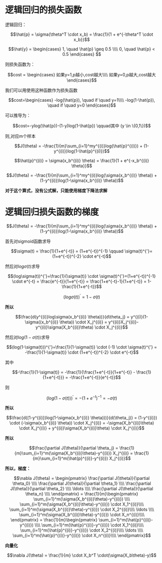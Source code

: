# 逻辑回归的损失函数

逻辑回归：

$$\hat{p} = \sigma(\theta^T \cdot x_b) = \frac{1}{1 + e^{-\theta^T \cdot x_b}}$$

$$\hat{y} = \begin{cases}
1, \quad \hat{p} \geq 0.5 \\\\
0, \quad \hat{p} < 0.5
\end{cases}
$$

则损失函数为：

$$cost = \begin{cases}
如果y=1,p越小,cost越大\\\\
如果y=0,p越大,cost越大
\end{cases}$$

我们可以用使用这种函数作为损失函数

$$cost=\begin{cases}
-log(\hat{p}), \quad if \quad y=1\\\\
-log(1-\hat{p}), \quad if \quad y=0
\end{cases}$$

可以推导为：

$$cost=-ylog(\hat{p})-(1-y)log(1-\hat{p}) \qquad其中 (y \in \{0,1\})$$

则,对应m个样本

$$J(\theta) = -\frac{1}{m}\sum_{i=1}^my^{(i)}log(\hat{p}^{(i)}) + (1-y^{(i)})log(1-\hat{p}^{(i)})$$

$$\hat{p}^{(i)} = \sigma(x_b^{(i)} \theta) = \frac{1}{1 + e^{-x_b^{(i)} \theta}}$$

$$J(\theta) = -\frac{1}{m}\sum_{i=1}^my^{(i)}log(\sigma(x_b^{(i)} \theta)) + (1-y^{(i)})log(1-\sigma(x_b^{(i)} \theta))$$

**对于这个算式，没有公式解，只能使用梯度下降法求解**

# 逻辑回归损失函数的梯度

$$J(\theta) = -\frac{1}{m}\sum_{i=1}^my^{(i)}log(\sigma(x_b^{(i)} \theta)) + (1-y^{(i)})log(1-\sigma(x_b^{(i)} \theta))$$

首先对sigmoid函数求导

$$\sigma(t) = \frac{1}{1+e^{-t}} = (1+e^{-t})^{-1} \qquad \sigma(t)^{'}=(1+e^{-t})^{-2} \cdot e^{-t}$$

然后对$log\sigma(t)$求导

$$(log\sigma(t))^{'}=\frac{1}{\sigma(t)} \cdot \sigma(t)^{'}=(1+e^{-t})^{-1} \cdot e^{-t} = \frac{e^{-t}}{1+e^{-t}} = \frac{1+e^{-t}-1}{1+e^{-t}} = 1-\frac{1}{1+e^{-t}}$$

$$(log\sigma(t))^{'} = 1-\sigma(t)$$

**所以**

$$\frac{d(y^{(i)}log\sigma(x_b^{(i)} \theta))}{d\theta_j} = y^{(i)}(1-\sigma((x_b^{(i)} \theta)) \cdot X_j^{(i)} = y^{(i)}X_j^{(i)}-y^{(i)}\sigma(X_b^{(i)}\theta) \cdot X_j^{(i)}$$

然后对$log(1-\sigma(t))$求导

$$(log(1-\sigma(t)))^{'}=\frac{1}{1-\sigma(t)} \cdot (-1) \cdot \sigma(t)^{'} = -\frac{1}{1-\sigma(t)} \cdot (1+e^{-t})^{-2} \cdot e^{-t}$$

其中

$$-\frac{1}{1-\sigma(t)} = -\frac{1}{\frac{1+e^{-t}}{1+e^{-t}} - \frac{1}{1+e^{-t}}} = -\frac{1+e^{-t}}{e^{-t}}$$

则

$$(log(1-\sigma(t)))^{'}= -(1+e^{-t})^{-1} = -\sigma(t)$$

**所以**

$$\frac{d((1-y^{(i)})log(1-\sigma(x_b^{(i)} \theta)))}{d(\theta_j)} = (1-y^{(i)}) \cdot (-\sigma(x_b^{(i)} \theta)) \cdot X_j^{(i)} = -\sigma(X_b^{(i)}\theta) \cdot X_j^{(i)} + y^{(i)}\sigma(X_b^{(i)}\theta) \cdot X_j^{(i)}$$

**所以**

$$\frac{\partial J(\theta)}{\partial \theta_j} = \frac{1}{m}\sum_{i=1}^m(\sigma(X_b^{(i)}\theta)-y^{(i)}) X_j^{(i)} = \frac{1}{m}\sum_{i=1}^m(\hat{p}^{(i)}-y^{(i)}) X_j^{(i)}$$

**所以，梯度：**

$$\nabla J(\theta) = \begin{pmatrix}
\frac{\partial J(\theta)}{\partial \theta_0} \\\\
\frac{\partial J(\theta)}{\partial \theta_1} \\\\
\frac{\partial J(\theta)}{\partial \theta_2} \\\\
\ldots \\\\
\frac{\partial J(\theta)}{\partial \theta_n} \\\\
\end{pmatrix} = \frac{1}{m}\begin{pmatrix}
\sum_{i=1}^m(\sigma(X_b^{(i)}\theta)-y^{(i)}) \\\\
\sum_{i=1}^m(\sigma(X_b^{(i)}\theta)-y^{(i)}) \cdot X_1^{(i)}\\\\
\sum_{i=1}^m(\sigma(X_b^{(i)}\theta)-y^{(i)}) \cdot X_2^{(i)}\\\\
\ldots \\\\
\sum_{i=1}^m(\sigma(X_b^{(i)}\theta)-y^{(i)}) \cdot X_n^{(i)}\\\\
\end{pmatrix} = \frac{1}{m}\begin{pmatrix}
\sum_{i=1}^m(\hat{p}^{(i)}-y^{(i)}) \\\\
\sum_{i=1}^m(\hat{p}^{(i)}-y^{(i)}) \cdot X_1^{(i)}\\\\
\sum_{i=1}^m(\hat{p}^{(i)}-y^{(i)}) \cdot X_2^{(i)}\\\\
\ldots \\\\
\sum_{i=1}^m(\hat{p}^{(i)}-y^{(i)}) \cdot X_n^{(i)}\\\\
\end{pmatrix}$$

**向量化**

$$\nabla J(\theta) = \frac{1}{m} \cdot X_b^T \cdot(\sigma(X_b\theta)-y)$$
